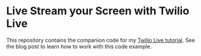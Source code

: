 Live Stream your Screen with Twilio Live
========================================

This repository contains the companion code for my [Twilio Live tutorial](https://www.twilio.com/blog/live-stream-screen-twilio-live). See the blog post to learn how to work with this code example.
